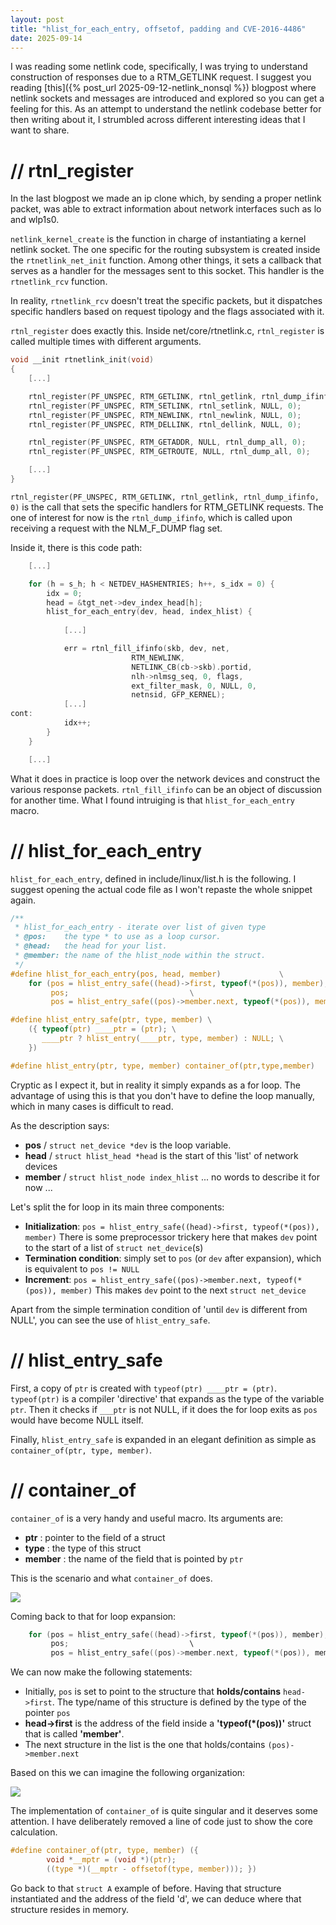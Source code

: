 ```yaml
---
layout: post
title: "hlist_for_each_entry, offsetof, padding and CVE-2016-4486"
date: 2025-09-14
---
```


I was reading some netlink code, specifically, I was trying to understand construction of responses due to a RTM_GETLINK request.
I suggest you reading [this]({% post_url 2025-09-12-netlink_nonsql %}) blogpost where netlink sockets and messages are introduced and explored so you can get a feeling for this.
As an attempt to understand the netlink codebase better for then writing about it, I strumbled across different interesting ideas that I want to share.

# **// rtnl_register**

In the last blogpost we made an ip clone which, by sending a proper netlink packet, was able to extract information about network interfaces such as lo and wlp1s0.

`netlink_kernel_create` is the function in charge of instantiating a kernel netlink socket.
The one specific for the routing subsystem is created inside the `rtnetlink_net_init` function.
Among other things, it sets a callback that serves as a handler for the messages sent to this socket.
This handler is the `rtnetlink_rcv` function.

In reality, `rtnetlink_rcv` doesn't treat the specific packets, but it dispatches specific handlers based on request tipology and the flags associated with it.

`rtnl_register` does exactly this.
Inside net/core/rtnetlink.c, `rtnl_register` is called multiple times with different arguments.
```c
void __init rtnetlink_init(void)
{
	[...]

	rtnl_register(PF_UNSPEC, RTM_GETLINK, rtnl_getlink, rtnl_dump_ifinfo, 0);
	rtnl_register(PF_UNSPEC, RTM_SETLINK, rtnl_setlink, NULL, 0);
	rtnl_register(PF_UNSPEC, RTM_NEWLINK, rtnl_newlink, NULL, 0);
	rtnl_register(PF_UNSPEC, RTM_DELLINK, rtnl_dellink, NULL, 0);

	rtnl_register(PF_UNSPEC, RTM_GETADDR, NULL, rtnl_dump_all, 0);
	rtnl_register(PF_UNSPEC, RTM_GETROUTE, NULL, rtnl_dump_all, 0);

	[...]
}
```

`rtnl_register(PF_UNSPEC, RTM_GETLINK, rtnl_getlink, rtnl_dump_ifinfo, 0)` is the call that sets the specific handlers for RTM_GETLINK requests.
The one of interest for now is the `rtnl_dump_ifinfo`, which is called upon receiving a request with the NLM_F_DUMP flag set.

Inside it, there is this code path:
```c
	[...]

	for (h = s_h; h < NETDEV_HASHENTRIES; h++, s_idx = 0) {
		idx = 0;
		head = &tgt_net->dev_index_head[h];
		hlist_for_each_entry(dev, head, index_hlist) {
		
			[...]

			err = rtnl_fill_ifinfo(skb, dev, net,
					       RTM_NEWLINK,
					       NETLINK_CB(cb->skb).portid,
					       nlh->nlmsg_seq, 0, flags,
					       ext_filter_mask, 0, NULL, 0,
					       netnsid, GFP_KERNEL);
			[...]
cont:
			idx++;
		}
	}

	[...]
```

What it does in practice is loop over the network devices and construct the various response packets.
`rtnl_fill_ifinfo` can be an object of discussion for another time.
What I found intruiging is that `hlist_for_each_entry` macro.

# **// hlist_for_each_entry**

`hlist_for_each_entry`, defined in include/linux/list.h is the following.
I suggest opening the actual code file as I won't repaste the whole snippet again.

```c
/**
 * hlist_for_each_entry	- iterate over list of given type
 * @pos:	the type * to use as a loop cursor.
 * @head:	the head for your list.
 * @member:	the name of the hlist_node within the struct.
 */
#define hlist_for_each_entry(pos, head, member)				\
	for (pos = hlist_entry_safe((head)->first, typeof(*(pos)), member);\
	     pos;							\
	     pos = hlist_entry_safe((pos)->member.next, typeof(*(pos)), member))

#define hlist_entry_safe(ptr, type, member) \
	({ typeof(ptr) ____ptr = (ptr); \
	   ____ptr ? hlist_entry(____ptr, type, member) : NULL; \
	})

#define hlist_entry(ptr, type, member) container_of(ptr,type,member)
```

Cryptic as I expect it, but in reality it simply expands as a for loop.
The advantage of using this is that you don't have to define the loop manually, which in many cases is difficult to read.

As the description says:
* **pos** / `struct net_device *dev` is the loop variable.
* **head** / `struct hlist_head *head` is the start of this 'list' of network devices
* **member** / `struct hlist_node index_hlist` ... no words to describe it for now ...

Let's split the for loop in its main three components:
* **Initialization**: `pos = hlist_entry_safe((head)->first, typeof(*(pos)), member)` There is some preprocessor trickery here that makes `dev` point to the start of a list of `struct net_device`(s)
* **Termination condition**: simply set to `pos` (or `dev` after expansion), which is equivalent to `pos != NULL`
* **Increment**:  `pos = hlist_entry_safe((pos)->member.next, typeof(*(pos)), member)` This makes `dev` point to the next `struct net_device`

Apart from the simple termination condition of 'until `dev` is different from NULL', you can see the use of `hlist_entry_safe`.

# **// hlist_entry_safe**

First, a copy of `ptr` is created with `typeof(ptr) ____ptr = (ptr)`.
`typeof(ptr)` is a compiler 'directive' that expands as the type of the variable `ptr`.
Then it checks if `___ptr` is not NULL, if it does the for loop exits as `pos` would have become NULL itself.

Finally, `hlist_entry_safe` is expanded in an elegant definition as simple as `container_of(ptr, type, member)`.

# **// container_of**

`container_of` is a very handy and useful macro.
Its arguments are:
* **ptr** : pointer to the field of a struct
* **type** : the type of this struct
* **member** : the name of the field that is pointed by `ptr`

This is the scenario and what `container_of` does.

![]({{site.baseurl}}/assets/images/containerof.png)

Coming back to that for loop expansion:
```c
	for (pos = hlist_entry_safe((head)->first, typeof(*(pos)), member);\
	     pos;							\
	     pos = hlist_entry_safe((pos)->member.next, typeof(*(pos)), member))
```

We can now make the following statements:
* Initially, `pos` is set to point to the structure that **holds/contains** `head->first`. The type/name of this structure is defined by the type of the pointer `pos`
* **head-\>first** is the address of the field inside a **'typeof(*\(pos))'** struct that is called **'member'**.
* The next structure in the list is the one that holds/contains `(pos)->member.next`

Based on this we can imagine the following organization:

![]({{site.baseurl}}/assets/images/hlist_entry1.png)

The implementation of `container_of` is quite singular and it deserves some attention. I have deliberately removed a line of code just to show the core calculation.
```c
#define container_of(ptr, type, member) ({                              \
        void *__mptr = (void *)(ptr);                                   \
        ((type *)(__mptr - offsetof(type, member))); })
```

Go back to that `struct A` example of before.
Having that structure instantiated and the address of the field 'd', we can deduce where that structure resides in memory.

